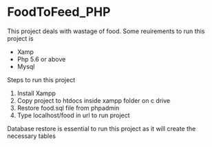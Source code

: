 # FoodToFeed_PHP
This project deals with wastage of food.
Some reuirements to run this project is

<ul>
<li>Xamp</li>
<li>Php 5.6 or above</li>
<li>Mysql</li>
</ul>
<p>Steps to run this project</p>
<ol>
<li>Install Xampp</li>
<li>Copy project to htdocs inside xampp folder on c drive</li>
<li>Restore food.sql file from phpadmin</li>
<li>Type localhost/food in url to run project</li>

</ol>
<p>Database restore is essential to run this project as it will create the necessary tables</p>
